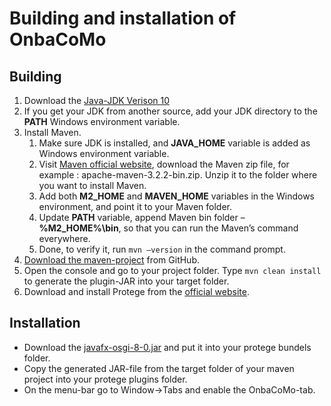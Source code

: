 # Building and installation of OnbaCoMo 
 
## Building 
1. Download the [Java-JDK Verison 10](http://www.oracle.com/technetwork/java/javase/downloads/jdk10-downloads-4416644.html)
2. If you get your JDK from another source, add your JDK directory to the **PATH** Windows environment variable. 
3. Install Maven. 
    1. Make sure JDK is installed, and **JAVA_HOME** variable is added as Windows environment variable. 
    2. Visit [Maven official website](https://maven.apache.org/download.cgi#), download the Maven zip file, for example : apache-maven-3.2.2-bin.zip. Unzip it to the folder where you want to install Maven. 
    3. Add both **M2_HOME** and **MAVEN_HOME** variables in the Windows environment, and point it to your Maven folder. 
    4. Update **PATH** variable, append Maven bin folder – **%M2_HOME%\bin**, so that you can run the Maven’s command everywhere. 
    5. Done, to verify it, run `mvn –version` in the command prompt. 
4. [Download the maven-project](https://github.com/benediktreitemeyer/onbacomo) from GitHub. 
5. Open the console and go to your project folder. Type `mvn clean install` to generate the plugin-JAR into your target folder. 
6. Download and install Protege from the [official website](https://protege.stanford.edu/products.php#desktop-protege). 
 
## Installation 
- Download the [javafx-osgi-8-0.jar](https://github.com/edvin/javafx-osgi) and put it into your protege bundels folder. 
- Copy the generated JAR-file from the target folder of your maven project into your protege plugins folder. 
- On the menu-bar go to Window->Tabs and enable the OnbaCoMo-tab. 